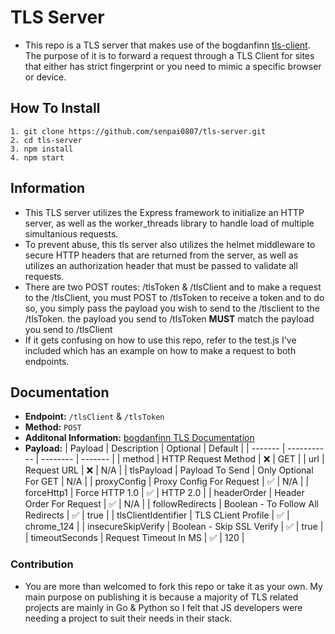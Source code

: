 # TLS Server
- This repo is a TLS server that makes use of the bogdanfinn [tls-client](https://github.com/bogdanfinn/tls-client). The purpose of it is to forward a request through a TLS Client for sites that either has strict fingerprint or you need to mimic a specific browser or device.

## How To Install
```
1. git clone https://github.com/senpai0807/tls-server.git
2. cd tls-server
3. npm install
4. npm start
```

## Information
- This TLS server utilizes the Express framework to initialize an HTTP server, as well as the worker_threads library to handle load of multiple simultanious requests.
- To prevent abuse, this tls server also utilizes the helmet middleware to secure HTTP headers that are returned from the server, as well as utilizes an authorization header that must be passed to validate all requests.
- There are two POST routes: /tlsToken & /tlsClient and to make a request to the /tlsClient, you must POST to /tlsToken to receive a token and to do so, you simply pass the payload you wish to send to the /tlsclient to the /tlsToken. the payload you send to /tlsToken **MUST** match the payload you send to /tlsClient
- If it gets confusing on how to use this repo, refer to the test.js I've included which has an example on how to make a request to both endpoints.

## Documentation
- **Endpoint:** `/tlsClient` & `/tlsToken`
- **Method:** `POST`
- **Additonal Information:** [bogdanfinn TLS Documentation](https://bogdanfinn.gitbook.io/open-source-oasis)
- **Payload:**
| Payload | Description | Optional | Default |
| ------- | ----------- | -------- | ------- |
| method | HTTP Request Method | ❌ | GET |
| url | Request URL | ❌ | N/A |
| tlsPayload | Payload To Send | Only Optional For GET | N/A |
| proxyConfig | Proxy Config For Request | ✅ | N/A |
| forceHttp1 | Force HTTP 1.0 | ✅ | HTTP 2.0 |
| headerOrder | Header Order For Request | ✅ | N/A |
| followRedirects | Boolean - To Follow All Redirects | ✅ | true |
| tlsClientIdentifier | TLS CLient Profile | ✅ | chrome_124 |
| insecureSkipVerify | Boolean - Skip SSL Verify | ✅ | true |
| timeoutSeconds | Request Timeout In MS | ✅ | 120 |

### Contribution
- You are more than welcomed to fork this repo or take it as your own. My main purpose on publishing it is because a majority of TLS related projects are mainly in Go & Python so I felt that JS developers were needing a project to suit their needs in their stack.

